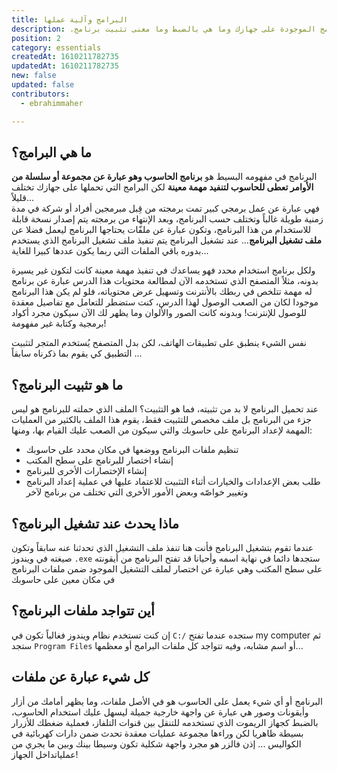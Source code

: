 ```yaml
---
title: البرامج وآلية عملها
description: .معلومات مهمة عن آلية عمل البرامج الموجودة على جهازك وما هي بالضبط وما معنى تثبيت برنامج
position: 2
category: essentials
createdAt: 1610211782735
updatedAt: 1610211782735
new: false
updated: false
contributors:
  - ebrahimmaher

---
```


## ما هي البرامج؟
البرنامج في مفهومه البسيط هو **برنامج الحاسوب وهو عبارة عن مجموعة أو سلسلة من الأوامر تعطى للحاسوب لتنفيد مهمة معينة** لكن البرامج التي تحملها على جهازك تختلف قليلاً...  
فهي عبارة عن عمل برمجي كبير تمت برمجته من قِبل مبرمجين أفراد أو شركة في مدة زمنية طويلة غالباً وتختلف حسب البرنامج، وبعد اﻹنتهاء من برمجته يتم إصدار نسخة قابلة للاستخدام من هذا البرنامج، وتكون عبارة عن ملفّات يحتاجها البرنامج ليعمل فضلا عن **ملف تشغيل البرنامج**... عند تشغيل البرنامج يتم تنفيذ ملف تشغيل البرنامج الذي يستخدم بدوره باقي الملفات التي ربما يكون عددها كبيرا للغاية...

ولكل برنامج استخدام محدد فهو يساعدك في تنفيذ مهمة معينة كانت لتكون غير يسيرة بدونه، مثلاً المتصفح الذي تستخدمه اﻵن لمطالعة محتويات هذا الدرس عبارة عن برنامج له مهمة تتلخص في ربطك بالأنترنت وتسهيل عرض محتوياته، فلو لم يكن هذا البرنامج موجودا لكان من الصعب الوصول لهذا الدرس، كنت ستضطر للتعامل مع تفاصيل معقدة للوصول للإنترنت! وبدونه كانت الصور واﻷلوان وما يظهر لك اﻵن سيكون مجرد أكواد برمجية وكتابة غير مفهومة!

<base-alert type="info">

نفس الشيء ينطبق على تطبيقات الهاتف، لكن بدل المتصفح يُستخدم المتجر لتثبيت التطبيق كي يقوم بما ذكرناه سابقاً ...

</base-alert>

## ما هو تثبيت البرنامج؟
عند تحميل البرنامج لا بد من تثبيته، فما هو التثبيت؟
الملف الذي حملته للبرنامج هو ليس جزء من البرنامج بل ملف مخصص للتثبيت فقط، يقوم هذا الملف بالكثير من العمليات المهمة لإعداد البرنامج على حاسوبك والتي سيكون من الصعب عليك القيام بها، ومنها:
- تنظيم ملفات البرنامج ووضعها في مكان محدد على حاسوبك
- إنشاء اختصار للبرنامج على سطح المكتب
- إنشاء اﻹختصارات اﻷخرى للبرنامج
- طلب بعض اﻹعدادات والخيارات أثناء التثبيت للاعتماد عليها في عملية إعداد البرنامج وتغيير خواصّه
وبعض اﻷمور اﻷخرى التي تختلف من برنامج لآخر

## ماذا يحدث عند تشغيل البرنامج؟
عندما تقوم بتشغيل البرنامج فأنت هنا تنفذ ملف التشغيل الذي تحدثنا عنه سابقاً وتكون صيغته في ويندوز `.exe` ستجدها دائما في نهاية اسمه
وأحيانا قد تفتح البرنامج من أيقونته على سطح المكتب وهي عبارة عن اختصار لملف التشغيل الموجود ضمن ملفات البرنامج في مكان معين على حاسوبك

## أين تتواجد ملفات البرنامج؟
إن كنت تستخدم نظام ويندوز فغالباً تكون في `C:/` ستجده عندما تفتح my computer ثم ستجد `Program Files` أو اسم مشابه، وفيه تتواجد كل ملفات البرامج أو معظمها...

## كل شيء عبارة عن ملفات
البرنامج أو أي شيء يعمل على الحاسوب هو في اﻷصل ملفات، وما يظهر أمامك من أزار وأيقونات وصور هي عبارة عن واجهة خارجية جميلة ليسهل عليك استخدام الحاسوب، بالضبط كجهاز الريموت الذي تستخدمه للتنقل بين قنوات التلفاز، فعملية ضغطك للأزرار بسيطة ظاهريا لكن وراءها مجموعة عمليات معقدة تحدث ضمن دارات كهربائية في الكواليس ... إذن فالزر هو مجرد واجهة شكلية تكون وسيطا بينك وبين ما يجري من عملياتداخل الجهاز!

